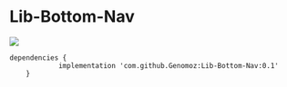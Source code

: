 # Lib-Bottom-Nav

[![](https://jitpack.io/v/Genomoz/Lib-Bottom-Nav.svg)](https://jitpack.io/#Genomoz/Lib-Bottom-Nav)


```
dependencies {
	        implementation 'com.github.Genomoz:Lib-Bottom-Nav:0.1'
	}
  ```
